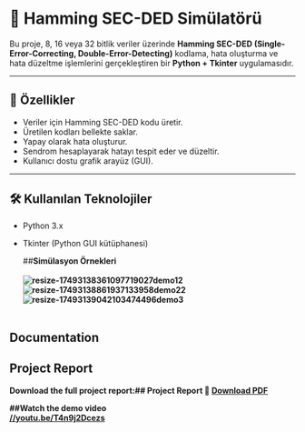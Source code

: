 # 📄 Hamming SEC-DED Simülatörü

Bu proje, 8, 16 veya 32 bitlik veriler üzerinde **Hamming SEC-DED (Single-Error-Correcting, Double-Error-Detecting)** kodlama, hata oluşturma ve hata düzeltme işlemlerini gerçekleştiren bir **Python + Tkinter** uygulamasıdır.

---

## 🎯 Özellikler
- Veriler için Hamming SEC-DED kodu üretir.
- Üretilen kodları bellekte saklar.
- Yapay olarak hata oluşturur.
- Sendrom hesaplayarak hatayı tespit eder ve düzeltir.
- Kullanıcı dostu grafik arayüz (GUI).

---

## 🛠 Kullanılan Teknolojiler
- Python 3.x
- Tkinter (Python GUI kütüphanesi)

  ##<b>Simülasyon Örnekleri<b><br><br>
 ![resize-17493138361097719027demo12](https://github.com/user-attachments/assets/73eec22e-1145-4ca1-bf35-0e2ac157306a)
 ![resize-17493138861937133958demo22](https://github.com/user-attachments/assets/980fe611-0b12-488b-9012-cd53d292eaad)
 ![resize-17493139042103474496demo3](https://github.com/user-attachments/assets/f68fa66a-0597-4b5a-ba22-ca6193299c42)
<br><br>
## Documentation<br>
## Project Report<br>

Download the full project report:## Project Report
📄 [Download PDF](https://github.com/suhailkhaleqj/Hamming-SEC-DED-Simulator/raw/main/BLM230_Hamming%20SEC-DED_Simulator_Suhail_Khaleqi_22360859401.pdf)<br>

##Watch the demo video<br>
[//youtu.be/T4n9j2Dcezs](https://youtu.be/T4n9j2Dcezs)






